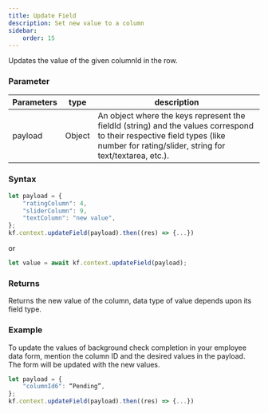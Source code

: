 ```yaml
---
title: Update Field
description: Set new value to a column
sidebar:
    order: 15
---
```


Updates the value of the given columnId in the row.

### Parameter

| Parameters | type   | description                                                                                                                               |
| ---------- | ------ | ----------------------------------------------------------------------------------------------------------------------------------------- |
| payload    | Object | An object where the keys represent the fieldId (string) and the values correspond to their respective field types (like number for rating/slider, string for text/textarea, etc.). |

### Syntax

```js
let payload = {
    "ratingColumn": 4,
    "sliderColumn": 9,
    "textColumn": "new value",
};
kf.context.updateField(payload).then((res) => {...})
```

or

```js
let value = await kf.context.updateField(payload);
```

### Returns

Returns the new value of the column, data type of value depends upon its field type.

### Example

To update the values of background check completion in your employee data form, mention the column ID and the desired values in the payload. The form will be updated with the new values. 

```js
let payload = {
    "columnId6": “Pending”,
};
kf.context.updateField(payload).then((res) => {...})
```
